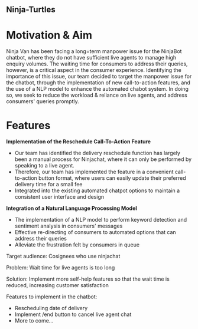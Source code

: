 ## Ninja-Turtles

# Motivation & Aim
Ninja Van has been facing a long=term manpower issue for the NinjaBot chatbot, where they do not have sufficient live agents to manage high enquiry volumes. The waiting time for consumers to address their queries, however, is a critical aspect in the consumer experience. Identifying the importance of this issue, our team decided to target the manpower issue for the chatbot, through the implementation of new call-to-action features, and the use of a NLP model to enhance the automated chabot system.
In doing so, we seek to reduce the workload & reliance on live agents, and address consumers' queries promptly.

# Features
**Implementation of the Reschedule Call-To-Action Feature**
* Our team has identified the delivery reschedule function has largely been a manual process for Ninjachat, where it can only be performed by speaking to a live agent.
* Therefore, our team has implemented the feature in a convenient call-to-action button format, where users can easily update their preferred delivery time for a small fee
* Integrated into the existing automated chatpot options to maintain a consistent user interface and design

**Integration of a Natural Language Processing Model**
* The implementation of a NLP model to perform keyword detection and sentiment analysis in consumers' messages
* Effective re-directing of consumers to automated options that can address their queries
* Alleviate the frustration felt by consumers in queue


Target audience: Cosignees who use ninjachat

Problem: Wait time for live agents is too long

Solution: Implement more self-help features so that the wait time is reduced, increasing customer satisfaction

Features to implement in the chatbot:
- Rescheduling date of delivery
- Implement /end button to cancel live agent chat
- More to come...
